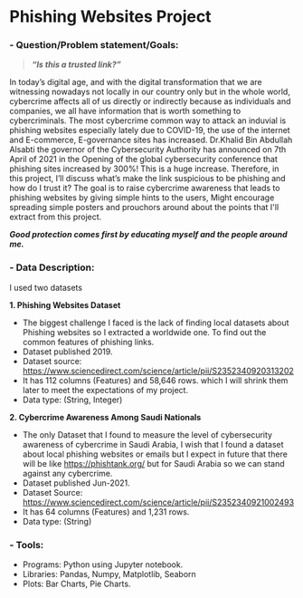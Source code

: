 # Phishing Websites Project

### 

### - **Question/Problem statement/Goals:**

> _**“Is this a trusted link?”**_

In today’s digital age, and with the digital transformation that we are witnessing nowadays not locally in our country only but in the whole world, cybercrime affects all of us directly or indirectly because as individuals and companies, we all have information that is worth something to cybercriminals. The most cybercrime common way to attack an induvial is phishing websites especially lately due to COVID-19, the use of the internet and E-commerce, E-governance sites has increased.
Dr.Khalid Bin Abdullah Alsabti the governor of the Cybersecurity Authority has announced on 7th April of 2021 in the Opening of the global cybersecurity conference that phishing sites increased by 300%! This is a huge increase.
Therefore, in this project, I’ll discuss what’s make the link suspicious to be phishing and how do I trust it?
The goal is to raise cybercrime awareness that leads to phishing websites by giving simple hints to the users, Might encourage spreading simple posters and prouchors around about the points that I'll extract from this project. 

_**Good protection comes first by educating myself and the people around me.**_

### - **Data Description:**

I used two datasets

**1.	Phishing Websites Dataset**

-	The biggest challenge I faced is the lack of finding local datasets about Phishing websites so I extracted a worldwide one. To find out the common features of phishing links.
-	Dataset published 2019.
-	Dataset source: https://www.sciencedirect.com/science/article/pii/S2352340920313202
-	It has 112 columns (Features) and 58,646 rows. which I will shrink them later to meet the expectations of my project.
-	Data type: (String, Integer)

**2.	Cybercrime Awareness Among Saudi Nationals**

-	The only Dataset that I found to measure the level of cybersecurity awareness of cybercrime in Saudi Arabia, I wish that I found a dataset about local phishing websites or emails but I expect in future that there will be like https://phishtank.org/ but for Saudi Arabia so we can stand against any cybercrime.
-	Dataset published Jun-2021.
-	Dataset Source: https://www.sciencedirect.com/science/article/pii/S2352340921002493
-	It has 64 columns (Features) and 1,231 rows.
-	Data type: (String)

### - **Tools:**

-	Programs: Python using Jupyter notebook.
-	Libraries: Pandas, Numpy, Matplotlib, Seaborn
-	Plots: Bar Charts, Pie Charts.


